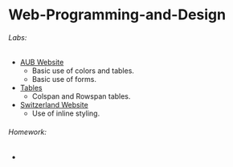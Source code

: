 # Web-Programming-and-Design

###### Labs: 

  - [AUB Website](https://github.com/aya-nashawati/Web-Programming-and-Design/tree/master/HOMEWORK/Homework1)
    - Basic use of colors and tables.
    - Basic use of forms.
  - [Tables](https://github.com/aya-nashawati/Web-Programming-and-Design/tree/master/LABS/Lab2/Tables)
    - Colspan and Rowspan tables.
  - [Switzerland Website](https://github.com/aya-nashawati/Web-Programming-and-Design/tree/master/LABS/Lab2/Switzerland)
    - Use of inline styling.

###### Homework:

  - 
